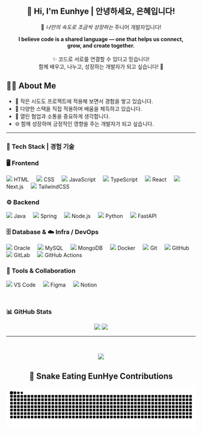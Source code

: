 <!-- 메인 인사 -->
<div align="center">

<h2>👋 Hi, I'm Eunhye | 안녕하세요, 은혜입니다!</h2>

<p>
  🚀 <em>나만의 속도로 조금씩 성장하는</em> 주니어 개발자입니다! 
</p>

<p>
  <strong>I believe code is a shared language — one that helps us connect,<br>
  grow, and create together.</strong><br><br>
  ✨ 코드로 서로를 연결할 수 있다고 믿습니다!<br>
  함께 배우고, 나누고, 성장하는 개발자가 되고 싶습니다! 🌱
</p>

</div>

## 👩‍💻 About Me

- 🔨 작은 시도도 프로젝트에 적용해 보면서 경험을 쌓고 있습니다.  
- 📘 다양한 스택을 직접 적용하며 배움을 체득하고 있습니다.  
- 🤝 열린 협업과 소통을 중요하게 생각합니다.  
- 🌐 함께 성장하며 긍정적인 영향을 주는 개발자가 되고 싶습니다.

---


### 🧰 Tech Stack | 경험 기술

### 🖥 Frontend
<p style="margin:12px 0;">
  <img src="https://skillicons.dev/icons?i=html" height="16"/> HTML &nbsp;&nbsp;&nbsp;
  <img src="https://skillicons.dev/icons?i=css" height="16"/> CSS &nbsp;&nbsp;&nbsp;
  <img src="https://skillicons.dev/icons?i=js" height="16"/> JavaScript &nbsp;&nbsp;&nbsp;
  <img src="https://skillicons.dev/icons?i=ts" height="16"/> TypeScript &nbsp;&nbsp;&nbsp;
  <img src="https://skillicons.dev/icons?i=react" height="16"/> React &nbsp;&nbsp;&nbsp;
  <img src="https://skillicons.dev/icons?i=next" height="16"/> Next.js &nbsp;&nbsp;&nbsp;
  <img src="https://skillicons.dev/icons?i=tailwind" height="16"/> TailwindCSS
</p>


### ⚙️ Backend
<p style="margin:12px 0;">
  <img src="https://skillicons.dev/icons?i=java" height="16"/> Java &nbsp;&nbsp;&nbsp;
  <img src="https://skillicons.dev/icons?i=spring" height="16"/> Spring &nbsp;&nbsp;&nbsp;
  <img src="https://skillicons.dev/icons?i=nodejs" height="16"/> Node.js &nbsp;&nbsp;&nbsp;
  <img src="https://skillicons.dev/icons?i=python" height="16"/> Python &nbsp;&nbsp;&nbsp;
  <img src="https://skillicons.dev/icons?i=fastapi" height="16"/> FastAPI &nbsp;&nbsp;&nbsp;

</p>


### 🗄️ Database & ☁️ Infra / DevOps
<p style="margin:12px 0;">
  <img src="https://img.shields.io/badge/Oracle-F80000?style=flat&logo=oracle&logoColor=white" height="15"/> Oracle &nbsp;&nbsp;&nbsp;
  <img src="https://skillicons.dev/icons?i=mysql" height="16"/> MySQL &nbsp;&nbsp;&nbsp;
  <img src="https://skillicons.dev/icons?i=mongodb" height="16"/> MongoDB &nbsp;&nbsp;&nbsp;
  <img src="https://skillicons.dev/icons?i=docker" height="16"/> Docker &nbsp;&nbsp;&nbsp;
  <img src="https://skillicons.dev/icons?i=git" height="16"/> Git &nbsp;&nbsp;&nbsp;
  <img src="https://skillicons.dev/icons?i=github" height="16"/> GitHub &nbsp;&nbsp;&nbsp;
  <img src="https://skillicons.dev/icons?i=gitlab" height="16"/> GitLab &nbsp;&nbsp;&nbsp;
  <img src="https://skillicons.dev/icons?i=githubactions" height="16"/> GitHub Actions &nbsp;&nbsp;&nbsp;
</p>



### 🎨 Tools & Collaboration
<p style="margin:12px 0;">
  <img src="https://skillicons.dev/icons?i=vscode" height="16"/> VS Code &nbsp;&nbsp;&nbsp;
  <img src="https://skillicons.dev/icons?i=figma" height="16"/> Figma &nbsp;&nbsp;&nbsp;
  <img src="https://skillicons.dev/icons?i=notion" height="16"/> Notion
</p>


<br />

### 📊 GitHub Stats
<p align="center">
  <img 
    src="https://github-readme-stats.vercel.app/api?username=eeeunhey&show_icons=true&hide_border=true&bg_color=45,C9E4F3,FFF3D6,FAD4AF&title_color=E36C2F&icon_color=F18E4B&text_color=D85A2A&border_radius=20&"height="165" />
  <img 
    src="https://github-readme-stats.vercel.app/api/top-langs/?username=eeeunhey&layout=compact&hide_border=true&bg_color=45,C9E4F3,FFF3D6,FAD4AF&title_color=E36C2F&text_color=D85A2A&border_radius=20&"height="165" />
</p>


---


<br/>
<p align="center">
<a href="https://github.com/devxb/gitanimals">

  <a href="https://github.com/devxb/gitanimals">
    <img src="https://render.gitanimals.org/farms/eeeunhey?v=202510082120"/>
  </a>
</a>
<p align="center">



<div align="center">

## 🐍 Snake Eating EunHye Contributions

<picture>
  <source media="(prefers-color-scheme: dark)" srcset="https://raw.githubusercontent.com/eeeunhey/eeeunhey/output/github-contribution-grid-snake-dark.svg" />
  <source media="(prefers-color-scheme: light)" srcset="https://raw.githubusercontent.com/eeeunhey/eeeunhey/output/github-contribution-grid-snake.svg" />
  <img alt="github-snake" src="https://raw.githubusercontent.com/eeeunhey/eeeunhey/output/github-contribution-grid-snake.svg" />
</picture>

</div>
